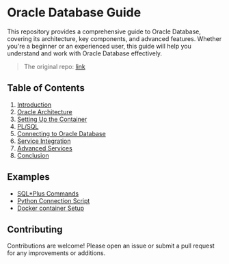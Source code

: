 # Oracle Database Guide

This repository provides a comprehensive guide to Oracle Database, covering its architecture, key components, and advanced features. Whether you're a beginner or an experienced user, this guide will help you understand and work with Oracle Database effectively.

> The original repo: [link](https://github.com/afakari/Uni_Oracle_presentation)

## Table of Contents

1. [Introduction](01-introduction.md)
2. [Oracle Architecture](02-architecture.md)
3. [Setting Up the Container](03-container-setup.md)
4. [PL/SQL](04-plsql.md)
5. [Connecting to Oracle Database](05-connecting-to-oracle.md)
6. [Service Integration](06-service-integration.md)
7. [Advanced Services](07-advanced-services.md)
8. [Conclusion](08-conclusion.md)

## Examples

- [SQL\*Plus Commands](examples/shell)
- [Python Connection Script](examples/python)
- [Docker container Setup](examples/oracle)

## Contributing

Contributions are welcome! Please open an issue or submit a pull request for any improvements or additions.
